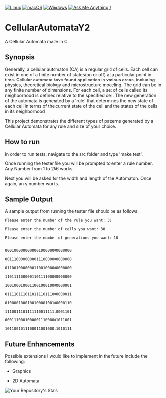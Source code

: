 [![Linux](https://svgshare.com/i/Zhy.svg)](https://svgshare.com/i/Zhy.svg)
[![macOS](https://svgshare.com/i/ZjP.svg)](https://svgshare.com/i/ZjP.svg)
[![Windows](https://svgshare.com/i/ZhY.svg)](https://svgshare.com/i/ZhY.svg)
[![Ask Me Anything !](https://img.shields.io/badge/Ask%20me-anything-1abc9c.svg)](https://GitHub.com/kekizl/CellularAutomataY2)

# CellularAutomataY2
A Cellular Automata made in C.

## Synopsis
Generally, a cellular automaton (CA) is a regular grid of cells. Each cell can exist in one of a finite number of states(on or off) at a particular point in time. Cellular automata have found application in various areas, including physics, theoretical biology and microstructure modeling. The grid can be in any finite number of dimensions. For each cell, a set of cells called its neighborhood is defined relative to the specified cell. The new generation of the automata is generated by a 'rule' that determines the new state of each cell in terms of the current state of the cell and the states of the cells in its neighborhood

This project demonstrates the different types of patterns generated by a Cellular Automata for any rule and size of your choice.

## How to run

In order to run tests, navigate to the src folder and type 'make test'.

Once running the tester file you will be prompted to enter a rule number. Any Number from 1 to 256 works.

Next you will be asked for the width and length of the Automaton. Once again, an
y number works.

## Sample Output
A sample output from running the tester file should be as follows:

```
Please enter the number of the rule you want: 30

Please enter the number of cells you want: 30

Please enter the number of generations you want: 10


000100000000000100000000000000

001110000000001110000000000000

011001000000011001000000000000

110111100000110111100000000000

100100010001100100010000000001

011110111011011110111000000011

010000100010010000100100000110

111001110111111001111110001101

000111000100000111000001011001

101100101110001100100011010111
```

## Future Enhancements
Possible extensions I would like to implement in the future include the following:

- Graphics 

- 2D Automata



![Your Repository's Stats](https://github-readme-stats.vercel.app/api/top-langs/?username=kekizl&theme=blue-green)

